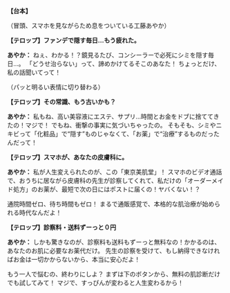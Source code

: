 **【台本】**

（冒頭、スマホを見ながらため息をついている工藤あやか）

**【テロップ】ファンデで隠す毎日…もう疲れた。**

**あやか：**
ねぇ、わかる！？鏡見るたび、コンシーラーで必死にシミを隠す毎日…。
「どうせ治らない」って、諦めかけてるそこのあなた！
ちょっとだけ、私の話聞いてって！

（パッと明るい表情に切り替わる）

**【テロップ】その常識、もう古いかも？**

**あやか：**
私もね、高い美容液にエステ、サプリ…時間とお金をドブに捨ててきたの！マジで！
でもね、衝撃の事実に気づいちゃったの。
そもそも、シミやニキビって「化粧品」で“隠す”ものじゃなくて、「お薬」で“治療”するものだったんだって！

**【テロップ】スマホが、あなたの皮膚科に。**

**あやか：**
私が人生変えられたのが、この「東京美肌堂」！
スマホのビデオ通話で、おうちに居ながら皮膚科の先生が診察してくれて、私だけの「オーダーメイド処方」のお薬が、最短で次の日にはポストに届くの！ヤバくない！？

通院時間ゼロ、待ち時間もゼロ！
まるで通販感覚で、本格的な肌治療が始められる時代なんだよ！

**【テロップ】診察料・送料ずーっと０円**

**あやか：**
しかも驚きなのが、診察料も送料もずーっと無料なの！かかるのは、あなたのお肌に必要なお薬代だけ。
先生の診察を受けて、もし納得できなければお金は一切かからないから、本当に安心だよ！

もう一人で悩むの、終わりにしよ？
まずは下のボタンから、無料の肌診断だけでも試してみて！
マジで、すっぴんが変わると人生変わるから！

